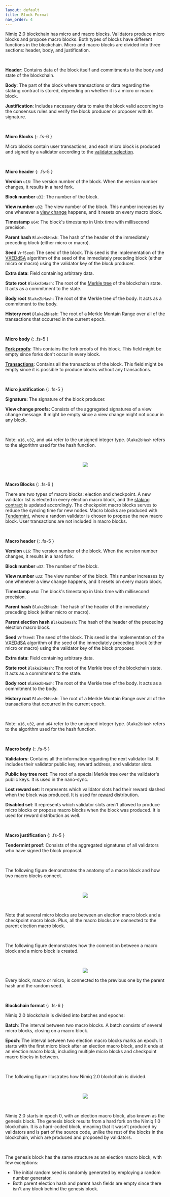 ```yaml
---
layout: default
title: Block Format
nav_order: 4
---
```


Nimiq 2.0 blockchain has micro and macro blocks. Validators produce micro blocks and propose macro blocks. Both types of blocks have different functions in the blockchain. Micro and macro blocks are divided into three sections: header, body, and justification.

<br/>

**Header**: Contains data of the block itself and commitments to the body and state of the blockchain.

**Body**: The part of the block where transactions or data regarding the staking contract is stored, depending on whether it is a micro or macro block.

**Justification**: Includes necessary data to make the block valid according to the consensus rules and verify the block producer or proposer with its signature.

<br />

**Micro Blocks**
{: .fs-6 }

Micro blocks contain user transactions, and each micro block is produced and signed by a validator according to the [validator selection](/albatross-doc/docs/slots).

<br />

**Micro header**
{: .fs-5 }

**Version** `u16`: The version number of the block. When the version number changes, it results in a hard fork.

**Block number** `u32`: The number of the block.

**View number** `u32`: The view number of the block. This number increases by one whenever a [view change](/albatross-doc/docs/view-change) happens, and it resets on every macro block.

**Timestamp** `u64`: The block's timestamp in Unix time with millisecond precision.

**Parent hash** `Blake2bHash`: The hash of the header of the immediately preceding block (either micro or macro).

**Seed** `VrfSeed`: The seed of the block. This seed is the implementation of the [VXEDdSA](https://www.signal.org/docs/specifications/xeddsa/#vxeddsa) algorithm of the seed of the immediately preceding block (either micro or macro) using the validator key of the block producer.

**Extra data**: Field containing arbitrary data.

**State root** `Blake2bHash`: The root of the [Merkle tree](https://en.wikipedia.org/wiki/Merkle_tree) of the blockchain state. It acts as a commitment to the state.

**Body root** `Blake2bHash`: The root of the Merkle tree of the body. It acts as a commitment to the body.

**History root** `Blake2bHash`: The root of a Merkle Montain Range over all of the transactions that occurred in the current epoch.

<br />

**Micro body**
{: .fs-5 }

**[Fork proofs](/albatross-doc/docs/fork-proofs)**: This contains the fork proofs of this block. This field might be empty since forks don't occur in every block.

**[Transactions](/albatross-doc/docs/transactions)**: Contains all the transactions of the block. This field might be empty since it is possible to produce blocks without any transactions.

<br />

**Micro justification**
{: .fs-5 }

**Signature:** The signature of the block producer.

**View change proofs:** Consists of the aggregated signatures of a view change message. It might be empty since a view change might not occur in any block.

<br />

Note: `u16`, `u32`, and `u64` refer to the unsigned integer type. `Blake2bHash` refers to the algorithm used for the hash function.

<br />

<p align="center">
  <img src="https://i.postimg.cc/Ghd4SpVY/microblock-drawio.png"/>
</p>

<br />

**Macro Blocks**
{: .fs-6 }

There are two types of macro blocks: election and checkpoint. A new validator list is elected in every election macro block, and the [staking contract](/albatross-doc/docs/staking-contract) is updated accordingly. The checkpoint macro blocks serves to reduce the syncing time for new nodes. Macro blocks are produced with [Tendermint](/albatross-doc/docs/terdermint), where a random validator is chosen to propose the new macro block. User transactions are not included in macro blocks.

<br />

**Macro header**
{: .fs-5 }

**Version** `u16`: The version number of the block. When the version number changes, it results in a hard fork.

**Block number** `u32`: The number of the block.

**View number** `u32`: The view number of the block. This number increases by one whenever a view change happens, and it resets on every macro block.

**Timestamp** `u64`: The block's timestamp in Unix time with millisecond precision.

**Parent hash** `Blake2bHash`: The hash of the header of the immediately preceding block (either micro or macro).

**Parent election hash** `Blake2bHash`: The hash of the header of the preceding election macro block.

**Seed** `VrfSeed`: The seed of the block. This seed is the implementation of the [VXEDdSA](https://www.signal.org/docs/specifications/xeddsa/#vxeddsa) algorithm of the seed of the immediately preceding block (either micro or macro) using the validator key of the block proposer.

**Extra data**: Field containing arbitrary data.

**State root** `Blake2bHash`: The root of the Merkle tree of the blockchain state. It acts as a commitment to the state.

**Body root** `Blake2bHash`: The root of the Merkle tree of the body. It acts as a commitment to the body.

**History root** `Blake2bHash`: The root of a Merkle Montain Range over all of the transactions that occurred in the current epoch.

<br />

Note: `u16`, `u32`, and `u64` refer to the unsigned integer type. `Blake2bHash` refers to the algorithm used for the hash function.

<br />

**Macro body**
{: .fs-5 }

**Validators**: Contains all the information regarding the next validator list. It includes their validator public key, reward address, and validator slots.

**Public key tree root**: The root of a special Merkle tree over the validator's public keys. It is used in the nano-sync.

**Lost reward set**: It represents which validator slots had their reward slashed when the block was produced. It is used for [reward](/albatross-doc/docs/rewards) distribution.

**Disabled set**: It represents which validator slots aren't allowed to produce micro blocks or propose macro blocks when the block was produced. It is used for reward distribution as well.

<br />

**Macro justification**
{: .fs-5 }

**Tendermint proof**: Consists of the aggregated signatures of all validators who have signed the block proposal.

<br />

The following figure demonstrates the anatomy of a macro block and how two macro blocks connect.

<br />

<p align="center">
  <img src="https://i.postimg.cc/BvcDJzFX/macroblock-drawio.png"/>
</p>

<br />

Note that several micro blocks are between an election macro block and a checkpoint macro block. Plus, all the macro blocks are connected to the parent election macro block.

<br />

The following figure demonstrates how the connection between a macro block and a micro block is created.

<br />

<p align="center">
  <img src="https://i.postimg.cc/sxS3RkBL/micro-and-macroblock-drawio.png"/>
</p>


Every block, macro or micro, is connected to the previous one by the parent hash and the random seed.

<br />

**Blockchain format**
{: .fs-6 }

Nimiq 2.0 blockchain is divided into batches and epochs:

**Batch**: The interval between two macro blocks. A batch consists of several micro blocks, closing on a macro block.

**Epoch**: The interval between two election macro blocks marks an epoch. It starts with the first micro block after an election macro block, and it ends at an election macro block, including multiple micro blocks and checkpoint macro blocks in between.

<br />

The following figure illustrates how Nimiq 2.0 blockchain is divided.

<br />

<p align="center">
  <img src="https://i.postimg.cc/C1RFcBwS/epoch-and-batches-drawio.png"/>
</p>

<br />

Nimiq 2.0 starts in epoch 0, with an election macro block, also known as the genesis block. The genesis block results from a hard fork on the Nimiq 1.0 blockchain. It is a hard-coded block, meaning that it wasn’t produced by validators and is part of the source code, unlike the rest of the blocks in the blockchain, which are produced and proposed by validators.

<br />

The genesis block has the same structure as an election macro block, with few exceptions:

- The initial random seed is randomly generated by employing a random number generator.
- Both parent election hash and parent hash fields are empty since there isn't any block behind the genesis block.
